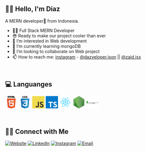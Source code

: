 ## 👋🏼 Hello, I'm Diaz 
A MERN developer🎯 from Indonesia.

- 👨‍💻 Full Stack MERN Developer
- 😎 Ready to make our project cooler than ever
- 👀 I’m interested in Web development
- 🌱 I’m currently learning mongoDB
- 💞️ I’m looking to collaborate on Web project
- 📫 How to reach me: [instagram](https://www.instagram.com) - [@dazveloper.json](https://www.instagram.com/dazveloper.json) || [@zaid.jsx](https://www.instagram.com/zaid.jsx)  

<br/>

## 💻 Languanges 


<code><img height="40" src="https://raw.githubusercontent.com/github/explore/80688e429a7d4ef2fca1e82350fe8e3517d3494d/topics/html/html.png"></code>
<code><img height="40" src="https://raw.githubusercontent.com/github/explore/80688e429a7d4ef2fca1e82350fe8e3517d3494d/topics/css/css.png"></code>
<code><img height="40" src="https://raw.githubusercontent.com/github/explore/80688e429a7d4ef2fca1e82350fe8e3517d3494d/topics/javascript/javascript.png"></code>
<code><img height="40" src="https://raw.githubusercontent.com/github/explore/80688e429a7d4ef2fca1e82350fe8e3517d3494d/topics/typescript/typescript.png"></code>
<code><img height="40" src="https://raw.githubusercontent.com/github/explore/80688e429a7d4ef2fca1e82350fe8e3517d3494d/topics/react/react.png"></code>
<code><img height="40" src="https://raw.githubusercontent.com/github/explore/80688e429a7d4ef2fca1e82350fe8e3517d3494d/topics/nodejs/nodejs.png"></code>
<code><img height="40" src="https://raw.githubusercontent.com/github/explore/80688e429a7d4ef2fca1e82350fe8e3517d3494d/topics/mongodb/mongodb.png"></code>

<br/>

## 🤝🏼 Connect with Me  

<p>
<a href="https://dazveloper.netlify.app/"><img alt="Website" src="https://img.shields.io/badge/Website-dazveloper.netlify.app-blue?style=flat-square&logo=google-chrome"></a>
<a href="https://www.linkedin.com/id/diaz-adriansyah/"><img alt="LinkedIn" src="https://img.shields.io/badge/LinkedIn-Diaz%20Adriansyah-blue?style=flat-square&logo=linkedin"></a>
<a href="https://www.instagram.com/zaid.jsx"><img alt="Instagram" src="https://img.shields.io/badge/Instagram-piyush.vo-blue?style=flat-square&logo=instagram"></a>
<a href="mailto:diazz.developer@gmail.com"><img alt="Email" src="https://img.shields.io/badge/Email-diazz.developer@gmail.com-blue?style=flat-square&logo=gmail"></a>
</p>
